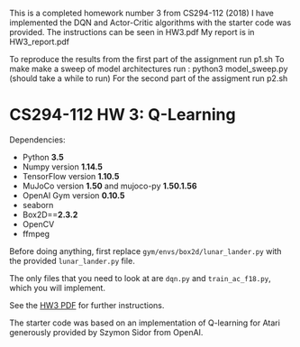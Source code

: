 This is a completed homework number 3 from CS294-112 (2018)
I have implemented the DQN and Actor-Critic algorithms with the starter code was provided.
The instructions can be seen in HW3.pdf
My report is in HW3_report.pdf

To reproduce the results from the first part of the assignment run p1.sh
To make make a sweep of model architectures run : python3 model_sweep.py (should take a while to run)
For the second part of the assigment run p2.sh





# CS294-112 HW 3: Q-Learning

Dependencies:
 * Python **3.5**
 * Numpy version **1.14.5**
 * TensorFlow version **1.10.5**
 * MuJoCo version **1.50** and mujoco-py **1.50.1.56**
 * OpenAI Gym version **0.10.5**
 * seaborn
 * Box2D==**2.3.2**
 * OpenCV
 * ffmpeg

Before doing anything, first replace `gym/envs/box2d/lunar_lander.py` with the provided `lunar_lander.py` file.

The only files that you need to look at are `dqn.py` and `train_ac_f18.py`, which you will implement.

See the [HW3 PDF](http://rail.eecs.berkeley.edu/deeprlcourse/static/homeworks/hw3.pdf) for further instructions.

The starter code was based on an implementation of Q-learning for Atari generously provided by Szymon Sidor from OpenAI.
